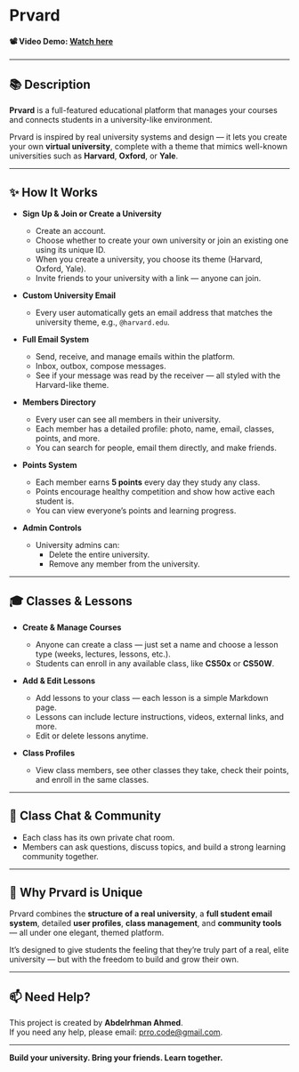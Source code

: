 # Prvard

#### 📽️ Video Demo: [Watch here](https://youtube.com)

---

## 📚 Description

**Prvard** is a full-featured educational platform that manages your courses and connects students in a university-like environment.

Prvard is inspired by real university systems and design — it lets you create your own **virtual university**, complete with a theme that mimics well-known universities such as **Harvard**, **Oxford**, or **Yale**.

---

## ✨ How It Works

- **Sign Up & Join or Create a University**
  - Create an account.
  - Choose whether to create your own university or join an existing one using its unique ID.
  - When you create a university, you choose its theme (Harvard, Oxford, Yale).
  - Invite friends to your university with a link — anyone can join.

- **Custom University Email**
  - Every user automatically gets an email address that matches the university theme, e.g., `@harvard.edu`.

- **Full Email System**
  - Send, receive, and manage emails within the platform.
  - Inbox, outbox, compose messages.
  - See if your message was read by the receiver — all styled with the Harvard-like theme.

- **Members Directory**
  - Every user can see all members in their university.
  - Each member has a detailed profile: photo, name, email, classes, points, and more.
  - You can search for people, email them directly, and make friends.

- **Points System**
  - Each member earns **5 points** every day they study any class.
  - Points encourage healthy competition and show how active each student is.
  - You can view everyone’s points and learning progress.

- **Admin Controls**
  - University admins can:
    - Delete the entire university.
    - Remove any member from the university.

---

## 🎓 Classes & Lessons

- **Create & Manage Courses**
  - Anyone can create a class — just set a name and choose a lesson type (weeks, lectures, lessons, etc.).
  - Students can enroll in any available class, like **CS50x** or **CS50W**.

- **Add & Edit Lessons**
  - Add lessons to your class — each lesson is a simple Markdown page.
  - Lessons can include lecture instructions, videos, external links, and more.
  - Edit or delete lessons anytime.

- **Class Profiles**
  - View class members, see other classes they take, check their points, and enroll in the same classes.

---

## 💬 Class Chat & Community

- Each class has its own private chat room.
- Members can ask questions, discuss topics, and build a strong learning community together.

---

## 🚀 Why Prvard is Unique

Prvard combines the **structure of a real university**, a **full student email system**, detailed **user profiles**, **class management**, and **community tools** — all under one elegant, themed platform.

It’s designed to give students the feeling that they’re truly part of a real, elite university — but with the freedom to build and grow their own.

---

## 📫 Need Help?

This project is created by **Abdelrhman Ahmed**.  
If you need any help, please email: [prro.code@gmail.com](mailto:prro.code@gmail.com).

---

**Build your university. Bring your friends. Learn together.**
